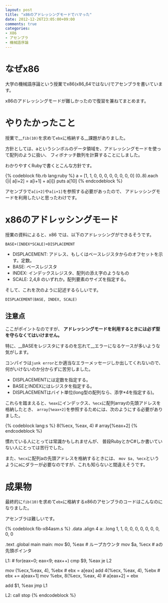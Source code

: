 ```yaml
---
layout: post
title: "x86のアドレッシングモードでハマった"
date: 2012-12-26T23:05:00+09:00
comments: true
categories: 
- X86
- アセンブラ
- 機械語序論 
---
```


# なぜx86

大学の機械語序論という授業でx86(x86_64ではない)でアセンブラを書いています。

x86のアドレッシングモードが難しかったので復習を兼ねてまとめます。

# やりたかったこと

授業で__`fib(10)`を求めて`ebx`に格納する__課題がありました。

方針としては、aというシンボルのデータ領域を、アドレッシングモードを使って配列のように扱い、
フィボナッチ数列を計算することにしました。

わかりやすくRubyで書くとこんな方針です。

{% codeblock fib.rb lang:ruby %}
a = [1, 1, 0, 0, 0, 0, 0, 0, 0, 0]
(0..8).each {|i| a[i+2] = a[i+1] + a[i]}
puts a[10]
{% endcodeblock %}

アセンブラで`a[i+2]`や`a[i+1]`を参照する必要があったので、
アドレッシングモードを利用したいと思ったわけです。

# x86のアドレッシングモード

授業の資料によると、x86 では、以下のアドレッシングができるそうです。

```
BASE+(INDEX*SCALE)+DISPLACEMENT
```

* DISPLACEMENT:  アドレス、もしくはベースレジスタからのオフセットを示す。定数。
* BASE:  ベースレジスタ
* INDEX:  インデックスレジスタ、配列の添え字のようなもの
* SCALE: 2,4,8 のいずれか。配列要素のサイズを指定する。

そして、これを次のように記述するらしいです。

```
DISPLACEMENT(BASE, INDEX, SCALE)
```

## 注意点

ここがポイントなのですが、
__アドレッシングモードを利用するときには必ず型を守らなくてはいけません。__

特に、__BASEをレジスタにするのを忘れて__エラーになるケースが多いような気がします。

コンパイラは`junk error`とか適当なエラーメッセージしか出してくれないので、
何がいけないのか分からずに苦労しました。

* DISPLACEMENTには定数を指定する。
* BASEとINDEXにはレジスタを指定する。
* DISPLACEMENTはバイト単位(long型の配列なら、添字*4を指定する)。 

これらを踏まえると、`%eax`にインデックス、`%ecx`に配列arrayの先頭アドレスを格納したとき、
`array[%eax+2]`を参照するためには、次のようにする必要がありました。

{% codeblock lang:s %}
8(%ecx, %eax, 4) # array[%eax+2]
{% endcodeblock %}

慣れている人にとっては常識かもしれませんが、
普段RubyとかC#しか書いていない人にとっては苦行でした。

また、`%ecx`に配列aの先頭アドレスを格納するときには、
`mov $a, %ecx`というようにaにダラーが必要なのですが、これも知らないと間違えそうです。

# 成果物

最終的に`fib(10)`を求めて`ebx`に格納するx86のアセンブラのコードはこんなのになりました。

アセンブラは難しいです。

{% codeblock fib-x84asm.s %}
.data
.align 4
a:
  .long 1, 1, 0, 0, 0, 0, 0, 0, 0, 0, 0

.text
.global main
main:
  mov $0, %eax # ループカウンタ
  mov $a, %ecx # aの先頭ポインタ

L1:                          # for(eax=0; eax<9; eax++)
  cmp $9, %eax
  je L2

  mov (%ecx,%eax, 4), %ebx   # ebx = a[eax]
  add 4(%ecx, %eax, 4), %ebx # ebx += a[eax+1]
  mov %ebx, 8(%ecx, %eax, 4) # a[eax+2] = ebx

  add $1, %eax
  jmp L1

L2:
  call stop
{% endcodeblock %}
